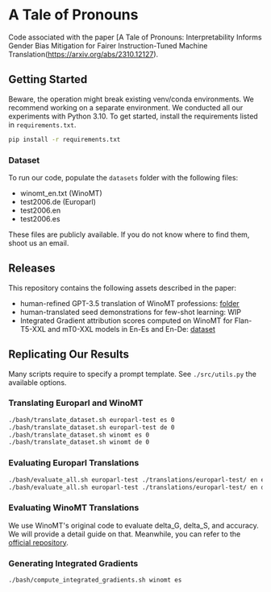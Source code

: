 # A Tale of Pronouns

Code associated with the paper [A Tale of Pronouns: Interpretability Informs Gender Bias Mitigation for Fairer Instruction-Tuned Machine Translation(https://arxiv.org/abs/2310.12127).

## Getting Started

Beware, the operation might break existing venv/conda environments. We recommend working on a separate environment.
We conducted all our experiments with Python 3.10. To get started, install the requirements listed in `requirements.txt`.

```bash
pip install -r requirements.txt
```

### Dataset

To run our code, populate the `datasets` folder with the following files:

- winomt_en.txt (WinoMT)
- test2006.de (Europarl)
- test2006.en
- test2006.es

These files are publicly available. If you do not know where to find them, shoot us an email.

## Releases

This repository contains the following assets described in the paper:

- human-refined GPT-3.5 translation of WinoMT professions: [folder](./translations/professions)
- human-translated seed demonstrations for few-shot learning: WIP
- Integrated Gradient attribution scores computed on WinoMT for Flan-T5-XXL and mT0-XXL models in En-Es and En-De: [dataset](https://huggingface.co/datasets/MilaNLProc/a-tale-of-pronouns)

## Replicating Our Results

Many scripts require to specify a prompt template. See `./src/utils.py` the available options.

### Translating Europarl and WinoMT

```bash
./bash/translate_dataset.sh europarl-test es 0
./bash/translate_dataset.sh europarl-test de 0
./bash/translate_dataset.sh winomt es 0
./bash/translate_dataset.sh winomt de 0
```

### Evaluating Europarl Translations

```bash
./bash/evaluate_all.sh europarl-test ./translations/europarl-test/ en es
./bash/evaluate_all.sh europarl-test ./translations/europarl-test/ en de
```

### Evaluating WinoMT Translations

We use WinoMT's original code to evaluate delta_G, delta_S, and accuracy. We will provide a detail guide on that. Meanwhile, you can refer to the [official repository](https://github.com/gabrielStanovsky/mt_gender).

### Generating Integrated Gradients

```bash
./bash/compute_integrated_gradients.sh winomt es
```
